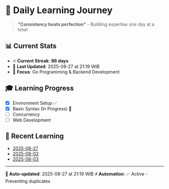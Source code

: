 # 🚀 Daily Learning Journey

> **"Consistency beats perfection"** - Building expertise one day at a time!

## 📊 Current Stats
- 🔥 **Current Streak**: **86 days**
- 📅 **Last Updated**: 2025-08-27 at 21:19 WIB
- 🎯 **Focus**: Go Programming & Backend Development

## 🎓 Learning Progress
- [x] Environment Setup ✅
- [x] Basic Syntax (In Progress) 🔄
- [ ] Concurrency
- [ ] Web Development

## 📖 Recent Learning
- [2025-08-27](learning-log/.md)
- [2025-08-02](learning-log/.md)
- [2025-08-03](learning-log/.md)

---
**🤖 Auto-updated**: 2025-08-27 at 21:19 WIB
**⚡ Automation**: ✅ Active - Preventing duplicates
